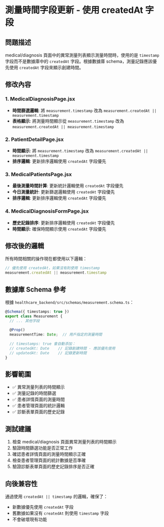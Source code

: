 # 測量時間字段更新 - 使用 createdAt 字段

## 問題描述
medical/diagnosis 頁面中的異常測量列表顯示測量時間時，使用的是 `timestamp` 字段而不是數據庫中的 `createdAt` 字段。根據數據庫 schema，測量記錄應該優先使用 `createdAt` 字段來顯示創建時間。

## 修改內容

### 1. MedicalDiagnosisPage.jsx
- **時間篩選邏輯**: 將 `measurement.timestamp` 改為 `measurement.createdAt || measurement.timestamp`
- **表格顯示**: 將測量時間顯示從 `measurement.timestamp` 改為 `measurement.createdAt || measurement.timestamp`

### 2. PatientDetailPage.jsx  
- **時間顯示**: 將 `measurement.timestamp` 改為 `measurement.createdAt || measurement.timestamp`
- **排序邏輯**: 更新排序邏輯使用 `createdAt` 字段優先

### 3. MedicalPatientsPage.jsx
- **最後測量時間計算**: 更新統計邏輯使用 `createdAt` 字段優先
- **今日測量統計**: 更新篩選邏輯使用 `createdAt` 字段優先
- **排序邏輯**: 更新排序邏輯使用 `createdAt` 字段優先

### 4. MedicalDiagnosisFormPage.jsx
- **歷史記錄排序**: 更新排序邏輯使用 `createdAt` 字段優先
- **時間顯示**: 確保時間顯示使用 `createdAt` 字段優先

## 修改後的邏輯
所有時間相關的操作現在都使用以下邏輯：
```javascript
// 優先使用 createdAt，如果沒有則使用 timestamp
measurement.createdAt || measurement.timestamp
```

## 數據庫 Schema 參考
根據 `healthcare_backend/src/schemas/measurement.schema.ts`：
```typescript
@Schema({ timestamps: true })
export class Measurement {
  // ... 其他字段
  
  @Prop()
  measurementTime: Date;  // 用戶指定的測量時間
  
  // timestamps: true 會自動添加：
  // createdAt: Date    // 記錄創建時間 - 應該優先使用
  // updatedAt: Date    // 記錄更新時間
}
```

## 影響範圍
- ✅ 異常測量列表的時間顯示
- ✅ 測量記錄的時間篩選
- ✅ 患者詳情頁面的測量時間
- ✅ 患者管理頁面的統計邏輯
- ✅ 診斷表單頁面的歷史記錄

## 測試建議
1. 檢查 medical/diagnosis 頁面異常測量列表的時間顯示
2. 驗證時間篩選功能是否正常工作
3. 確認患者詳情頁面的測量時間顯示正確
4. 檢查患者管理頁面的統計數據是否準確
5. 驗證診斷表單頁面的歷史記錄排序是否正確

## 向後兼容性
通過使用 `createdAt || timestamp` 的邏輯，確保了：
- 新數據優先使用 `createdAt` 字段
- 舊數據如果沒有 `createdAt` 則使用 `timestamp` 字段
- 不會破壞現有功能 